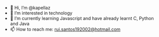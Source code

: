 - 👋 Hi, I’m @kapellaz
- 👀 I’m interested in technology
- 🌱 I’m currently learning Javascript and have already learnt C, Python and Java
- 📫 How to reach me: rui.santos192002@hotmail.com
<!---
kapellaz/kapellaz is a ✨ special ✨ repository because its `README.md` (this file) appears on your GitHub profile.
You can click the Preview link to take a look at your changes.
--->
